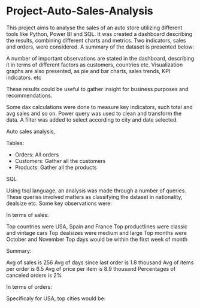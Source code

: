# Project-Auto-Sales-Analysis


This project aims to analyse the sales of an auto store utilizing different tools like Python, Power BI and SQL. It was created a dashboard describing the results, combining different charts and metrics. Two indicators, sales and orders, were considered. A summary of the dataset is presented below:

A number of important observations are stated in the dashboard, describing it in terms of different factors as customers, countries etc. Visualization graphs are also presented, as pie and bar charts, sales trends, KPI indicators. etc

These results could be useful to gather insight for business purposes and recommendations.

Some dax calculations were done to measure key indicators, such total and avg sales and so on. Power query was used to clean and transform the data. A filter was added to select according to city and date selected. 

Auto sales analysis, 

Tables:
- Orders: All orders 
- Customers: Gather all the customers 
- Products: Gather all the products 
 
SQL


Using tsql language, an analysis was made through a number of 
queries. These queries involved matters as classifying the dataset in nationality, dealsize etc. Some key observations were:

In terms of sales:

Top countries were USA, Spain and France 
Top productlines were classic and vintage cars 
Top dealsizes were medium and large
Top months were October and November 
Top days would be within the first week of month

Summary:

Avg of sales is 256
Avg of days since last order is  1.8 thousand
Avg of items per order is 6.5
Avg of price per item is 8.9 thousand 
Percentages of canceled orders is 2%

In terms of orders: 





Specificaly for USA, top cities would be: 



                                                                                                                   
